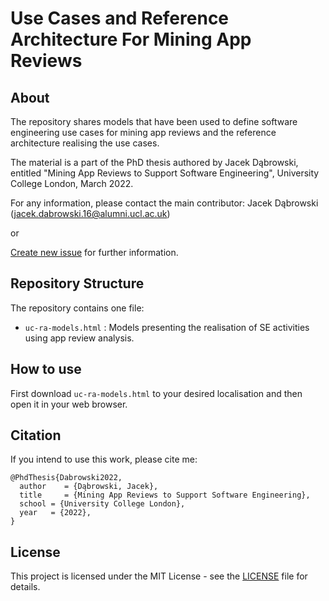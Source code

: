 # Use Cases and Reference Architecture For Mining App Reviews

## About

The repository shares models that have been used to define software engineering use cases for mining app reviews and the reference architecture realising the use cases.

The material is a part of the PhD thesis authored by Jacek Dąbrowski, entitled "Mining App Reviews to Support Software Engineering", University College London, March 2022.

For any information, please contact the main contributor: Jacek Dąbrowski (jacek.dabrowski.16@alumni.ucl.ac.uk)

or

[Create new issue](https://github.com/jsdabrowski/RA-Models/issues/new) for further information.

## Repository Structure

The repository contains one file:

- ```uc-ra-models.html``` : Models presenting the realisation of SE activities using app review analysis.

## How to use

First download ```uc-ra-models.html``` to your desired localisation and then open it in your web browser.

## Citation

If you intend to use this work, please cite me:

```
@PhdThesis{Dabrowski2022,
  author    = {Dąbrowski, Jacek},
  title     = {Mining App Reviews to Support Software Engineering},
  school = {University College London},
  year   = {2022},
}
```

## License

This project is licensed under the MIT License - see the [LICENSE](LICENSE.txt) file for details.
